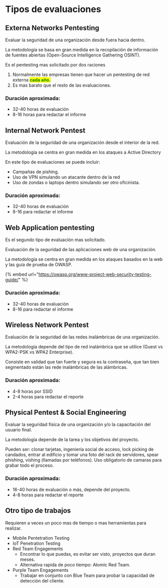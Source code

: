 # Tipos de evaluaciones

## Externa Networks Pentesting

Evaluar la seguridad de una organización desde fuera hacia dentro.

La metodología se basa en gran medida en la recopilación de información de fuentes abiertas (Open-Source Intelligence Gathering OSINT).&#x20;

Es el pentesting mas solicitado por dos raciones

1. Normalmente las empresas tienen que hacer un pentesting de red externa <mark style="color:green;">**cada año.**</mark>
2. Es mas barato que el resto de las evaluaciones.

### Duración aproximada:

* &#x20;32-40 horas de evaluación&#x20;
* 8-16 horas para redactar el informe

## Internal Network Pentest

Evaluación de la seguridad de una organización desde el interior de la red.

La metodología se centra en gran medida en los ataques a Active Directory

En este tipo de evaluaciones se puede incluir:

* Campañas de pishing.
* Uso de VPN simulando un atacante dentro de la red
* Uso de zondas o laptops dentro simulando ser otro oficinista.

### Duración aproximada:

* 32-40 horas de evaluación
* 8-16 para redactar el informe

## Web Application pentesting

Es el segundo tipo de evaluación mas solicitado.

Evaluación de la seguridad de las aplicaciones web de una organización.

La metodología se centra en gran medida en los ataques basados en la web y las guía de prueba de OWASP.

{% embed url="https://owasp.org/www-project-web-security-testing-guide/" %}

### Duración aproximada:

* 32-40 horas de evaluación
* 8-16 para redactar el informe

## Wireless Network Pentest

Evaluación de la seguridad de las redes inalámbricas de una organización.&#x20;

La metodología depende del tipo de red inalámbrica que se utilice (Guest vs  WPA2-PSK vs  WPA2 Enterprise).&#x20;

Consiste en validad que tan fuerte y segura es la contraseña, que tan bien segmentado están las rede inalámbricas de las alámbricas.

### Duración aproximada:

* 4-8 horas por SSID
* 2-4 horas para redactar el reporte

## Physical Pentest & Social Engineering

Evaluar la seguridad física de una organización y/o la capacitación del usuario final.&#x20;

La metodología depende de la tarea y los objetivos del proyecto.&#x20;

Pueden ser: clonar tarjetas, ingeniería social de acceso, lock picking de candados, entrar al edificio y tomar una foto del rack de servidores, spear phishing, vishing (llamadas por teléfonos). Uso obligatorio de camaras para grabar todo el proceso.

### Duración aproximada:

* 16-40 horas de evaluación o más, depende del proyecto.
* 4-8 horas para redactar el reporte

## Otro tipo de trabajos

Requieren a veces un poco mas de tiempo o mas herramientas para realizar.

* Mobile Pentetration Testing
* IoT Penetration Testing
* Red Team Engagements
  * Encontrar lo que puedas, es evitar ser visto, proyectos que duran meses.
  * Alternativa rapida de poco tiempo: Atomic Red Team.
* Purple Team Engagements
  * Trabajar en conjunto con Blue Team para probar la capacidad de detección del cliente.


